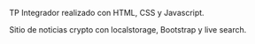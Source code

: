 TP Integrador realizado con HTML, CSS y Javascript.

Sitio de noticias crypto con localstorage, Bootstrap y live search.


